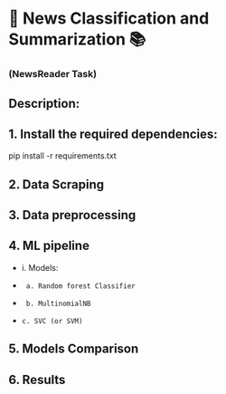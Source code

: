 # 📰 News Classification and Summarization 📚
### (NewsReader Task)
## Description:
## 1. Install the required dependencies:
   pip install -r requirements.txt
## 2. Data Scraping
## 3. Data preprocessing
## 4. ML pipeline 
- i. Models:
-      a. Random forest Classifier
-      b. MultinomialNB
-     c. SVC (or SVM)
## 5. Models Comparison
## 6. Results
